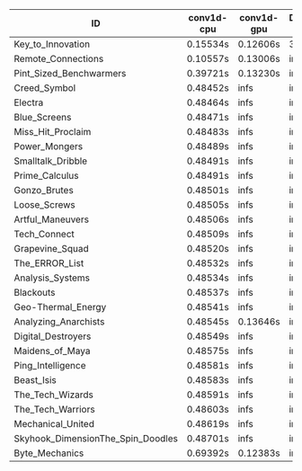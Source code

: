 |ID|conv1d-cpu|conv1d-gpu|DWSPConv2D-gpu|gemm-gpu|avg|
|-|-|-|-|-|-|
|Key_to_Innovation|0.15534s|0.12606s|3.36682s|2.69098s|1.58480s|
|Remote_Connections|0.10557s|0.13006s|infs|4.65803s|infs|
|Pint_Sized_Benchwarmers|0.39721s|0.13230s|infs|4.66149s|infs|
|Creed_Symbol|0.48452s|infs|infs|4.63199s|infs|
|Electra|0.48464s|infs|infs|4.62781s|infs|
|Blue_Screens|0.48471s|infs|infs|4.64592s|infs|
|Miss_Hit_Proclaim|0.48483s|infs|infs|4.63608s|infs|
|Power_Mongers|0.48489s|infs|infs|4.63088s|infs|
|Smalltalk_Dribble|0.48491s|infs|infs|4.61974s|infs|
|Prime_Calculus|0.48491s|infs|infs|4.66251s|infs|
|Gonzo_Brutes|0.48501s|infs|infs|4.63652s|infs|
|Loose_Screws|0.48505s|infs|infs|4.64435s|infs|
|Artful_Maneuvers|0.48506s|infs|infs|4.61961s|infs|
|Tech_Connect|0.48509s|infs|infs|4.65846s|infs|
|Grapevine_Squad|0.48520s|infs|infs|4.63502s|infs|
|The_ERROR_List|0.48532s|infs|infs|4.64628s|infs|
|Analysis_Systems|0.48534s|infs|infs|4.64892s|infs|
|Blackouts|0.48537s|infs|infs|4.64641s|infs|
|Geo-Thermal_Energy|0.48541s|infs|infs|4.64799s|infs|
|Analyzing_Anarchists|0.48545s|0.13646s|infs|4.63597s|infs|
|Digital_Destroyers|0.48549s|infs|infs|4.64046s|infs|
|Maidens_of_Maya|0.48575s|infs|infs|4.66270s|infs|
|Ping_Intelligence|0.48581s|infs|infs|4.65916s|infs|
|Beast_Isis|0.48583s|infs|infs|4.66342s|infs|
|The_Tech_Wizards|0.48591s|infs|infs|4.64859s|infs|
|The_Tech_Warriors|0.48603s|infs|infs|4.64831s|infs|
|Mechanical_United|0.48619s|infs|infs|4.65693s|infs|
|Skyhook_DimensionThe_Spin_Doodles|0.48701s|infs|infs|4.65876s|infs|
|Byte_Mechanics|0.69392s|0.12383s|infs|4.63747s|infs|
